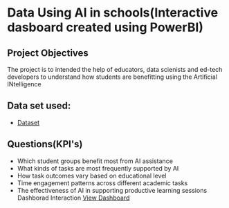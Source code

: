 # Data Using AI in schools(Interactive dasboard created using PowerBI)
## Project Objectives
The project is to intended the help of educators, data scienists and ed-tech developers to understand how students are benefitting using the Artificial INtelligence
## Data set used:
- <a href="https://1drv.ms/x/c/979FBBBE443839AA/ERTXJhJj1vlFpz61EZFcdJYBOwz3bCyJAJGmCfgqvBaGmg?e=qoBafW">Dataset</a>
## Questions(KPI's)
*	Which student groups benefit most from AI assistance
*	What kinds of tasks are most frequently supported by AI
*	How task outcomes vary based on educational level
*	Time engagement patterns across different academic tasks
*	The effectiveness of AI in supporting productive learning sessions
Dashborad Interaction <a href="https://drive.google.com/file/d/1505Z-rO0AWNlEdvbPYHdun3B5XJ6_mj2/view?usp=drive_link">View Dashboard</a>
